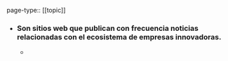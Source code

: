 page-type:: [[topic]]
- ### Son sitios web que publican con frecuencia noticias relacionadas con el ecosistema de empresas innovadoras.
  - 


